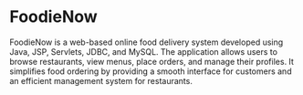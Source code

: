 # FoodieNow
FoodieNow is a web-based online food delivery system developed using Java, JSP, Servlets, JDBC, and MySQL. The application allows users to browse restaurants, view menus, place orders, and manage their profiles. It simplifies food ordering by providing a smooth interface for customers and an efficient management system for restaurants.
